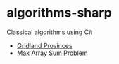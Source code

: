 # algorithms-sharp

Classical algorithms using C#

- [Gridland Provinces](https://www.hackerrank.com/challenges/gridland-provinces/problem?h_r=internal-search)
- [Max Array Sum Problem](https://www.hackerrank.com/challenges/max-array-sum/problem?h_l=interview&playlist_slugs%5B%5D=interview-preparation-kit&playlist_slugs%5B%5D=dynamic-programming)


